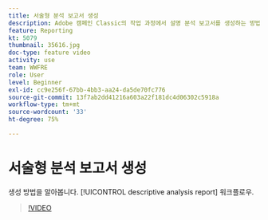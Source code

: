 ```yaml
---
title: 서술형 분석 보고서 생성
description: Adobe 캠페인 Classic의 작업 과정에서 설명 분석 보고서를 생성하는 방법을 알아봅니다.
feature: Reporting
kt: 5079
thumbnail: 35616.jpg
doc-type: feature video
activity: use
team: WWFRE
role: User
level: Beginner
exl-id: cc9e256f-67bb-4bb3-aa24-da5de70fc776
source-git-commit: 13f7ab2dd41216a603a22f181dc4d06302c5918a
workflow-type: tm+mt
source-wordcount: '33'
ht-degree: 75%

---
```


# 서술형 분석 보고서 생성

생성 방법을 알아봅니다. [!UICONTROL descriptive analysis report] 워크플로우.

>[!VIDEO](https://video.tv.adobe.com/v/35616?quality=12&learn=on)
